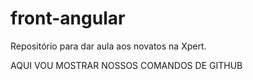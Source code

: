 # front-angular
Repositório para dar aula aos novatos na Xpert.


AQUI VOU MOSTRAR NOSSOS COMANDOS DE GITHUB